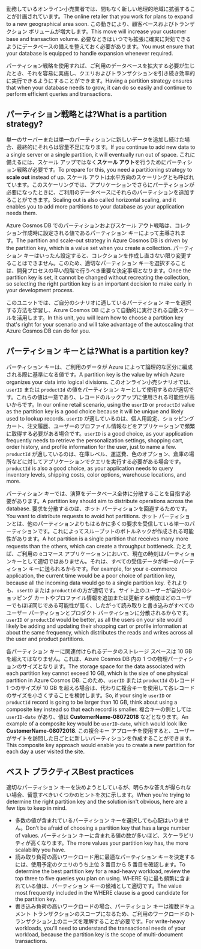 <span data-ttu-id="7651d-101">勤務しているオンライン小売業者では、間もなく新しい地理的地域に拡張することが計画されています。</span><span class="sxs-lookup"><span data-stu-id="7651d-101">The online retailer that you work for plans to expand to a new geographical area soon.</span></span> <span data-ttu-id="7651d-102">この動きにより、顧客ベースおよびトランザクション ボリュームが増大します。</span><span class="sxs-lookup"><span data-stu-id="7651d-102">This move will increase your customer base and transaction volume.</span></span> <span data-ttu-id="7651d-103">必要なときはいつでも拡張に確実に対処できるようにデータベースの備えを整えておく必要があります。</span><span class="sxs-lookup"><span data-stu-id="7651d-103">You must ensure that your database is equipped to handle expansion whenever required.</span></span>

<span data-ttu-id="7651d-104">パーティション戦略を使用すれば、ご利用のデータベースを拡大する必要が生じたとき、それを容易に実施し、クエリおよびトランザクションを引き続き効率的に実行できるようにすることができます。</span><span class="sxs-lookup"><span data-stu-id="7651d-104">Having a partition strategy ensures that when your database needs to grow, it can do so easily and continue to perform efficient queries and transactions.</span></span>

## <a name="what-is-a-partition-strategy"></a><span data-ttu-id="7651d-105">パーティション戦略とは?</span><span class="sxs-lookup"><span data-stu-id="7651d-105">What is a partition strategy?</span></span>

<span data-ttu-id="7651d-106">単一のサーバーまたは単一のパーティションに新しいデータを追加し続けた場合、最終的にそれらは容量不足になります。</span><span class="sxs-lookup"><span data-stu-id="7651d-106">If you continue to add new data to a single server or a single partition, it will eventually run out of space.</span></span> <span data-ttu-id="7651d-107">これに備えるには、スケール アップではなく**スケール アウト**を行うためにパーティション戦略が必要です。</span><span class="sxs-lookup"><span data-stu-id="7651d-107">To prepare for this, you need a partitioning strategy to **scale out** instead of up.</span></span> <span data-ttu-id="7651d-108">スケール アウトは水平方向のスケーリングとも呼ばれています。このスケーリングでは、アプリケーションでさらにパーティションが必要になったときに、ご利用のデータベースにそれらのパーティションを追加することができます。</span><span class="sxs-lookup"><span data-stu-id="7651d-108">Scaling out is also called horizontal scaling, and it enables you to add more partitions to your database as your application needs them.</span></span>

<span data-ttu-id="7651d-109">Azure Cosmos DB でのパーティションおよびスケール アウト戦略は、コレクション作成時に設定される値であるパーティション キーによって主導されます。</span><span class="sxs-lookup"><span data-stu-id="7651d-109">The partition and scale-out strategy in Azure Cosmos DB is driven by the partition key, which is a value set when you create a collection.</span></span> <span data-ttu-id="7651d-110">パーティション キーはいったん設定すると、コレクションを作成し直さない限り変更することはできません。このため、適切なパーティション キーを選択することは、開発プロセスの早い段階で行うべき重要な決定事項となります。</span><span class="sxs-lookup"><span data-stu-id="7651d-110">Once the partition key is set, it cannot be changed without recreating the collection, so selecting the right partition key is an important decision to make early in your development process.</span></span>  

<span data-ttu-id="7651d-111">このユニットでは、ご自分のシナリオに適しているパーティション キーを選択する方法を学習し、Azure Cosmos DB によって自動的に実行される自動スケールを活用します。</span><span class="sxs-lookup"><span data-stu-id="7651d-111">In this unit, you will learn how to choose a partition key that's right for your scenario and will take advantage of the autoscaling that Azure Cosmos DB can do for you.</span></span>

## <a name="what-is-a-partition-key"></a><span data-ttu-id="7651d-112">パーティション キーとは?</span><span class="sxs-lookup"><span data-stu-id="7651d-112">What is a partition key?</span></span>

<span data-ttu-id="7651d-113">パーティション キーは、ご利用のデータが Azure によって論理的な区分に編成される際に基準になる値です。</span><span class="sxs-lookup"><span data-stu-id="7651d-113">A partition key is the value by which Azure organizes your data into logical divisions.</span></span> <span data-ttu-id="7651d-114">このオンライン小売シナリオでは、`userID` または `productId` の値をパーティション キーとして使用するのが適切です。これらの値は一意であり、レコードのルックアップに使用される可能性が高いからです。</span><span class="sxs-lookup"><span data-stu-id="7651d-114">In our online retail scenario, using the `userID` or `productId` value as the partition key is a good choice because it will be unique and likely used to lookup records.</span></span> <span data-ttu-id="7651d-115">`userID` が適しているのは、個人用設定、ショッピング カート、注文履歴、ユーザーのプロファイル情報などをアプリケーションで頻繁に取得する必要がある場合です。</span><span class="sxs-lookup"><span data-stu-id="7651d-115">`userID` is a good choice, as your application frequently needs to retrieve the personalization settings, shopping cart, order history, and profile information for the user, just to name a few.</span></span> <span data-ttu-id="7651d-116">`productId` が適しているのは、在庫レベル、運送費、色のオプション、倉庫の場所などに対してアプリケーションでクエリを実行する必要がある場合です。</span><span class="sxs-lookup"><span data-stu-id="7651d-116">`productId` is also a good choice, as your application needs to query inventory levels, shipping costs, color options, warehouse locations, and more.</span></span>

<span data-ttu-id="7651d-117">パーティション キーでは、演算をデータベース全体に分散することを目指す必要があります。</span><span class="sxs-lookup"><span data-stu-id="7651d-117">A partition key should aim to distribute operations across the database.</span></span> <span data-ttu-id="7651d-118">要求を分散するのは、ホット パーティションを回避するためです。</span><span class="sxs-lookup"><span data-stu-id="7651d-118">You want to distribute requests to avoid hot partitions.</span></span> <span data-ttu-id="7651d-119">ホット パーティションとは、他のパーティションよりもはるかに多くの要求を受信している単一のパーティションです。これによってスループットのボトルネックが作成される可能性があります。</span><span class="sxs-lookup"><span data-stu-id="7651d-119">A hot partition is a single partition that receives many more requests than the others, which can create a throughput bottleneck.</span></span> <span data-ttu-id="7651d-120">たとえば、ご利用の eコマース アプリケーションにおいて、現在の時刻はパーティションキーとして適切ではありません。それは、すべての受信データが単一のパーティション キーに送られるからです。</span><span class="sxs-lookup"><span data-stu-id="7651d-120">For example, for your e-commerce application, the current time would be a poor choice of partition key, because all the incoming data would go to a single partition key.</span></span> <span data-ttu-id="7651d-121">それよりも、`userID` または `productId` の方が適切です。サイト上のユーザーが自分のショッピング カートやプロファイル情報を追加または更新する頻度はどのユーザーでもほぼ同じである可能性が高く、したがって読み取りと書き込みがすべてのユーザー パーティションとプロダクト パーティションに分散されるからです。</span><span class="sxs-lookup"><span data-stu-id="7651d-121">`userID` or `productId` would be better, as all the users on your site would likely be adding and updating their shopping cart or profile information at about the same frequency, which distributes the reads and writes across all the user and product partitions.</span></span>

<span data-ttu-id="7651d-122">各パーティション キーに関連付けられるデータのストレージ スペースは 10 GB を超えてはなりません。これは、Azure Cosmos DB 内の 1 つの物理パーティションのサイズとなります。</span><span class="sxs-lookup"><span data-stu-id="7651d-122">The storage space for the data associated with each partition key cannot exceed 10 GB, which is the size of one physical partition in Azure Cosmos DB.</span></span> <span data-ttu-id="7651d-123">このため、`userID` または `productId` のレコード 1 つのサイズが 10 GB を超える場合は、代わりに複合キーを使用して各レコードのサイズを小さくすることを検討します。</span><span class="sxs-lookup"><span data-stu-id="7651d-123">So, if your single `userID` or `productId` record is going to be larger than 10 GB, think about using a composite key instead so that each record is smaller.</span></span> <span data-ttu-id="7651d-124">複合キーの例としては `userID-date` があり、値は **CustomerName-08072018** などとなります。</span><span class="sxs-lookup"><span data-stu-id="7651d-124">An example of a composite key would be `userID-date`, which would look like **CustomerName-08072018**.</span></span> <span data-ttu-id="7651d-125">この複合キー アプローチを使用すると、ユーザーがサイトを訪問した日ごとに新しいパーティションを作成することができます。</span><span class="sxs-lookup"><span data-stu-id="7651d-125">This composite key approach would enable you to create a new partition for each day a user visited the site.</span></span>

## <a name="best-practices"></a><span data-ttu-id="7651d-126">ベスト プラクティス</span><span class="sxs-lookup"><span data-stu-id="7651d-126">Best practices</span></span>

<span data-ttu-id="7651d-127">適切なパーティション キーを決めようとしているが、明らかな答えが得られない場合、留意すべきいくつかのヒントを次に示します。</span><span class="sxs-lookup"><span data-stu-id="7651d-127">When you're trying to determine the right partition key and the solution isn't obvious, here are a few tips to keep in mind.</span></span>

- <span data-ttu-id="7651d-128">多数の値が含まれているパーティション キーを選択しても心配はいりません。</span><span class="sxs-lookup"><span data-stu-id="7651d-128">Don’t be afraid of choosing a partition key that has a large number of values.</span></span> <span data-ttu-id="7651d-129">パーティション キーに含まれる値の数が多いほど、スケーラビリティが高くなります。</span><span class="sxs-lookup"><span data-stu-id="7651d-129">The more values your partition key has, the more scalability you have.</span></span>
- <span data-ttu-id="7651d-130">読み取り負荷の高いワークロード用に最適なパーティション キーを決定するには、使用予定のクエリのうち上位 3 番目から 5 番目を確認します。</span><span class="sxs-lookup"><span data-stu-id="7651d-130">To determine the best partition key for a read-heavy workload, review the top three to five queries you plan on using.</span></span> <span data-ttu-id="7651d-131">WHERE 句に最も頻繁に含まれている値は、パーティション キーの候補として適切です。</span><span class="sxs-lookup"><span data-stu-id="7651d-131">The value most frequently included in the WHERE clause is a good candidate for the partition key.</span></span>
- <span data-ttu-id="7651d-132">書き込み負荷の高いワークロードの場合、パーティション キーは複数ドキュメント トランザクションのスコープになるため、ご利用のワークロードのトランザクション上のニーズを理解することが必要です。</span><span class="sxs-lookup"><span data-stu-id="7651d-132">For write-heavy workloads, you'll need to understand the transactional needs of your workload, because the partition key is the scope of multi-document transactions.</span></span>
